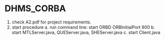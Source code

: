 # DHMS_CORBA

1. check A2.pdf for project requirements.
2. start procedure
   a. run command line: start ORBD ORBInitialPort 900
   b. start MTLServer.java,  QUEServer.java,  SHEServer.java
   c. start Client.java
   
